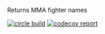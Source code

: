 Returns MMA fighter names

[![circle build](https://img.shields.io/circleci/project/alfapagal/MMA.svg)](https://circleci.com/gh/alfapagal/MMA)
[![codecov report](https://img.shields.io/codecov/c/github/alfapagal/MMA.svg)](https://codecov.io/github/alfapagal/MMA)